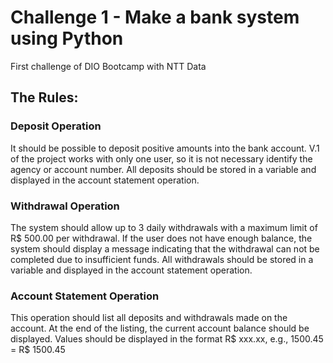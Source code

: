 # Challenge 1 - Make a bank system using Python
First challenge of DIO Bootcamp with NTT Data

## The Rules:

### Deposit Operation
It should be possible to deposit positive amounts into the bank account. V.1 of the project works with only one user, so it is not necessary identify the agency or account number. All deposits should be stored in a variable and displayed in the account statement operation.

### Withdrawal Operation
The system should allow up to 3 daily withdrawals with a maximum limit of R$ 500.00 per withdrawal. If the user does not have enough balance, the system should display a message indicating that the withdrawal can not be completed due to insufficient funds. All withdrawals should be stored in a variable and displayed in the account statement operation.

### Account Statement Operation
This operation should list all deposits and withdrawals made on the account. At the end of the listing, the current account balance should be displayed.
Values should be displayed in the format R$ xxx.xx, e.g., 1500.45 = R$ 1500.45
